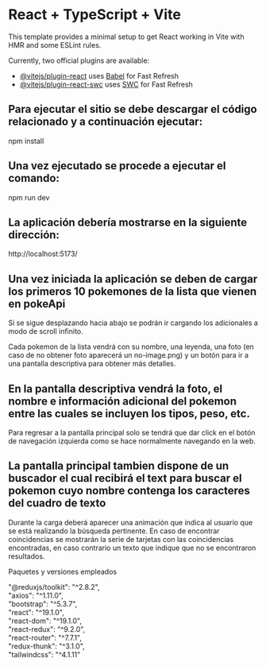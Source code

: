 # React + TypeScript + Vite

This template provides a minimal setup to get React working in Vite with HMR and some ESLint rules.

Currently, two official plugins are available:

- [@vitejs/plugin-react](https://github.com/vitejs/vite-plugin-react/blob/main/packages/plugin-react) uses [Babel](https://babeljs.io/) for Fast Refresh
- [@vitejs/plugin-react-swc](https://github.com/vitejs/vite-plugin-react/blob/main/packages/plugin-react-swc) uses [SWC](https://swc.rs/) for Fast Refresh

## Para ejecutar el sitio se debe descargar el código relacionado y a continuación ejecutar:

npm install

## Una vez ejecutado se procede a ejecutar el comando: 

npm run dev

## La aplicación debería mostrarse en la siguiente dirección:

http://localhost:5173/

## Una vez iniciada la aplicación se deben de cargar los primeros 10 pokemones de la lista que vienen en pokeApi
Si se sigue desplazando hacia abajo se podrán ir cargando los adicionales a modo de scroll infinito.

Cada pokemon de la lista vendrá con su nombre, una leyenda, una foto (en caso de no obtener foto aparecerá un no-image.png) y un botón para ir a una pantalla descriptiva para obtener más detalles.

## En la pantalla descriptiva vendrá la foto, el nombre e información adicional del pokemon entre las cuales se incluyen los tipos, peso, etc.
Para regresar a la pantalla principal solo se tendrá que dar click en el botón de navegación izquierda como se hace normalmente navegando en la web.

## La pantalla principal tambien dispone de un buscador el cual recibirá el text para buscar el pokemon cuyo nombre contenga los caracteres del cuadro de texto
Durante la carga deberá aparecer una animación que indica al usuario que se está realizando la búsqueda pertinente.
En caso de encontrar coincidencias se mostrarán la serie de tarjetas con las coincidencias encontradas, en caso contrario un texto que indique que no se encontraron resultados.

Paquetes y versiones empleados

"@reduxjs/toolkit": "^2.8.2", <br/>
"axios": "^1.11.0", <br/>
"bootstrap": "^5.3.7", <br/>
"react": "^19.1.0", <br/>
"react-dom": "^19.1.0", <br/>
"react-redux": "^9.2.0", <br/>
"react-router": "^7.7.1", <br/>
"redux-thunk": "^3.1.0", <br/>
"tailwindcss": "^4.1.11"
